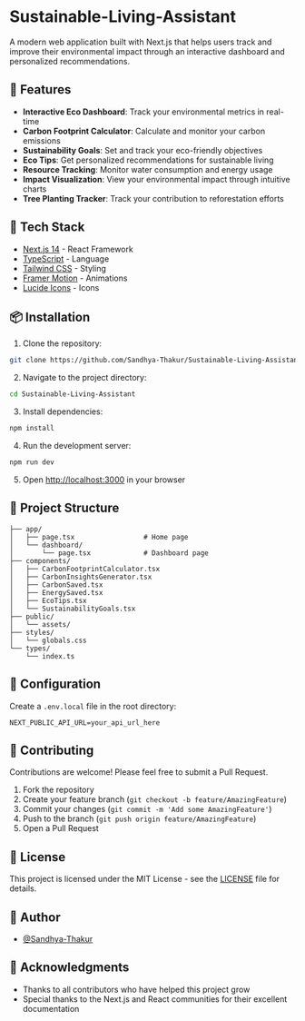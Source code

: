 # Sustainable-Living-Assistant

A modern web application built with Next.js that helps users track and improve their environmental impact through an interactive dashboard and personalized recommendations.

## 🌱 Features

- **Interactive Eco Dashboard**: Track your environmental metrics in real-time
- **Carbon Footprint Calculator**: Calculate and monitor your carbon emissions
- **Sustainability Goals**: Set and track your eco-friendly objectives
- **Eco Tips**: Get personalized recommendations for sustainable living
- **Resource Tracking**: Monitor water consumption and energy usage
- **Impact Visualization**: View your environmental impact through intuitive charts
- **Tree Planting Tracker**: Track your contribution to reforestation efforts

## 🚀 Tech Stack

- [Next.js 14](https://nextjs.org/) - React Framework
- [TypeScript](https://www.typescriptlang.org/) - Language
- [Tailwind CSS](https://tailwindcss.com/) - Styling
- [Framer Motion](https://www.framer.com/motion/) - Animations
- [Lucide Icons](https://lucide.dev/) - Icons

## 📦 Installation

1. Clone the repository:
```bash
git clone https://github.com/Sandhya-Thakur/Sustainable-Living-Assistant.git
```

2. Navigate to the project directory:
```bash
cd Sustainable-Living-Assistant
```

3. Install dependencies:
```bash
npm install
```

4. Run the development server:
```bash
npm run dev
```

5. Open [http://localhost:3000](http://localhost:3000) in your browser

## 🌲 Project Structure

```
├── app/
│   ├── page.tsx                 # Home page
│   └── dashboard/
│       └── page.tsx             # Dashboard page
├── components/
│   ├── CarbonFootprintCalculator.tsx
│   ├── CarbonInsightsGenerator.tsx
│   ├── CarbonSaved.tsx
│   ├── EnergySaved.tsx
│   ├── EcoTips.tsx
│   └── SustainabilityGoals.tsx
├── public/
│   └── assets/
├── styles/
│   └── globals.css
└── types/
    └── index.ts
```

## 🔧 Configuration

Create a `.env.local` file in the root directory:

```env
NEXT_PUBLIC_API_URL=your_api_url_here
```

## 🤝 Contributing

Contributions are welcome! Please feel free to submit a Pull Request.

1. Fork the repository
2. Create your feature branch (`git checkout -b feature/AmazingFeature`)
3. Commit your changes (`git commit -m 'Add some AmazingFeature'`)
4. Push to the branch (`git push origin feature/AmazingFeature`)
5. Open a Pull Request

## 📄 License

This project is licensed under the MIT License - see the [LICENSE](LICENSE) file for details.

## 👥 Author

- [@Sandhya-Thakur](https://github.com/Sandhya-Thakur)

## 🙏 Acknowledgments

- Thanks to all contributors who have helped this project grow
- Special thanks to the Next.js and React communities for their excellent documentation
